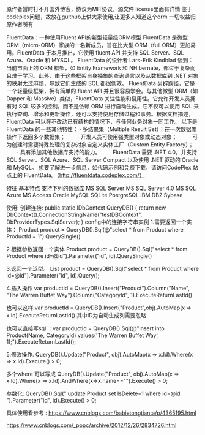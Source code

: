 原作者暂时打不开国外博客，协议为MIT协议，源文件 license里面有详情
鉴于codeplex问题，故放在guithub上供大家使用,让更多人知道这个orm
一切权益归原作者所有

FluentData：一种使用Fluent API的新型轻量级ORM模型 
FluentData 是微型 ORM（micro-ORM）家族的一名新成员，旨在比大型 ORM（full ORM）更加易用。FluentData 于本月推出，它使用 fluent API 并支持 SQL Server、SQL Azure、Oracle 和 MYSQL。 
FluentData 的设计者 Lars-Erik Kindblad 谈到：
	当前市面上的 ORM 框架，如 Entity Framework 和 NHibernate，都过于复杂而且难于学习。此外，由于这些框架自身抽象的查询语言以及从数据库到 .NET 对象的映射太过麻烦，导致它们生成的 SQL 都很低效。 
 FluentData 另辟蹊径，它是一个轻量级框架，拥有简单的 fluent API 并且很容易学会。与其他微型 ORM（如 Dapper 和 Massive）类似，FluentData 关注性能和易用性。它允许开发人员拥有对 SQL 较多的控制，而不是依赖 ORM 进行自动生成。它不仅可以使用 SQL 来执行查询、增添和更新操作，还可以支持使用存储过程和事务。根据文档描述，FluentData 可以在不改动已有结构的情况下，与任何业务对象一同工作。 
 以下是 FluentData 的一些其他特性： 
	· 多结果集（Multiple Result Set）：在一次数据库操作下返回多个数据集； 
　　· 开发人员可使用强类型对象或动态对象； 
　　· 可为创建时需要特殊处理的复杂对象自定义实体工厂（Custom Entity Factory）； 
　　· 具有添加其他数据库支持的能力。 
　　FluentData 需要 .NET 4.0，并支持 SQL Server、SQL Azure、SQL Server Compact 以及使用 .NET 驱动的 Oracle 和 MySQL。 想要了解进一步信息，如代码示例和免费下载，请访问CodePlex 站点上的 FluentData。（http://fluentdata.codeplex.com/）
  
特征
基本特点
支持下列的数据库
MS SQL Server
MS SQL Server 4.0
MS SQL Azure
MS Access
Oracle
MySQL
SQLite
PostgreSQL
IBM DB2
Sybase

使用:
创建连接:
public static IDbContext QueryDB()
{
   return new DbContext().ConnectionStringName(\"testDBContext\", DbProviderTypes.SqlServer);
}
config中的连接字符串实例 
  <connectionStrings>
    <add name="testDBContext" connectionString="server=192.168.1.100;uid=sa;pwd=sa!;database=testDB;" />
  </connectionStrings>
1.需要返回一个实体： 
Product product = QueryDB().Sql(@\"select * from Product where ProductId = 1\").QuerySingle<Product>()

2.根据参数返回一个实体
 Product product = QueryDB().Sql(\"select * from Product where id=@id\").Parameter(\"id\", id).QuerySingle<Product>()
 
3.返回一个泛型。
List<Product> product = QueryDB().Sql("select * from Product where id=@id").Parameter("id", id).Query<Product>();

4.插入操作 
var productId = QueryDB().Insert(\"Product\").Column(\"Name\", \"The Warren Buffet Way\").Column(\"CategoryId\", 1).ExecuteReturnLastId()

也可以这样:var productId = QueryDB().Insert(\"Product\",obj).AutoMap(x => x.Id).ExecuteReturnLastId() 其中ID为自动生成列需要忽略

也可以直接写sql ：var productId = QueryDB().Sql(@"insert into Product(Name, CategoryId) values('The Warren Buffet Way', 1);").ExecuteReturnLastId();

5.修改操作. 
 QueryDB().Update("Product", obj).AutoMap(x => x.Id).Where(x => x.Id).Execute() > 0; 
 
 多个where 可以写成
 QueryDB().Update("Product", obj).AutoMap(x => x.Id).Where(x => x.Id).AndWhere(x=>x.name=="").Execute() > 0; 
 
 参数化:
 QueryDB().Sql(" update Product set IsDelete=1 where id=@id ").Parameter("id", id).Execute() > 0;
 
具体使用看参考 :
https://www.cnblogs.com/babietongtianta/p/4365195.html

https://www.cnblogs.com/_popc/archive/2012/12/26/2834726.html 
